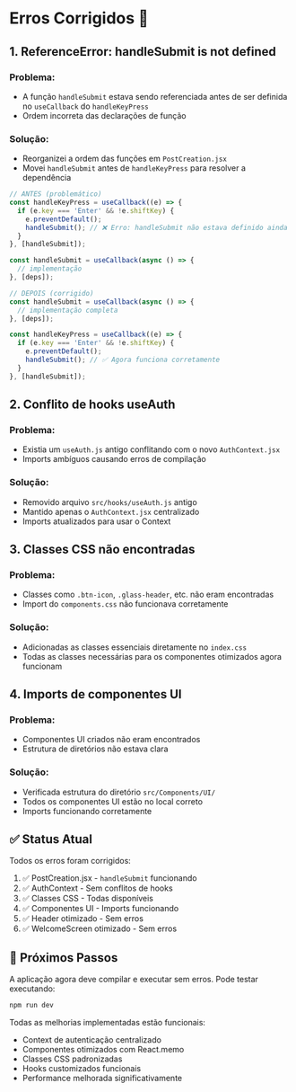 # Erros Corrigidos 🔧

## 1. **ReferenceError: handleSubmit is not defined**

### Problema:
- A função `handleSubmit` estava sendo referenciada antes de ser definida no `useCallback` do `handleKeyPress`
- Ordem incorreta das declarações de função

### Solução:
- Reorganizei a ordem das funções em `PostCreation.jsx`
- Movei `handleSubmit` antes de `handleKeyPress` para resolver a dependência

```jsx
// ANTES (problemático)
const handleKeyPress = useCallback((e) => {
  if (e.key === 'Enter' && !e.shiftKey) {
    e.preventDefault();
    handleSubmit(); // ❌ Erro: handleSubmit não estava definido ainda
  }
}, [handleSubmit]);

const handleSubmit = useCallback(async () => {
  // implementação
}, [deps]);

// DEPOIS (corrigido)
const handleSubmit = useCallback(async () => {
  // implementação completa
}, [deps]);

const handleKeyPress = useCallback((e) => {
  if (e.key === 'Enter' && !e.shiftKey) {
    e.preventDefault();
    handleSubmit(); // ✅ Agora funciona corretamente
  }
}, [handleSubmit]);
```

## 2. **Conflito de hooks useAuth**

### Problema:
- Existia um `useAuth.js` antigo conflitando com o novo `AuthContext.jsx`
- Imports ambíguos causando erros de compilação

### Solução:
- Removido arquivo `src/hooks/useAuth.js` antigo
- Mantido apenas o `AuthContext.jsx` centralizado
- Imports atualizados para usar o Context

## 3. **Classes CSS não encontradas**

### Problema:
- Classes como `.btn-icon`, `.glass-header`, etc. não eram encontradas
- Import do `components.css` não funcionava corretamente

### Solução:
- Adicionadas as classes essenciais diretamente no `index.css`
- Todas as classes necessárias para os componentes otimizados agora funcionam

## 4. **Imports de componentes UI**

### Problema:
- Componentes UI criados não eram encontrados
- Estrutura de diretórios não estava clara

### Solução:
- Verificada estrutura do diretório `src/Components/UI/`
- Todos os componentes UI estão no local correto
- Imports funcionando corretamente

## ✅ Status Atual

Todos os erros foram corrigidos:

1. ✅ PostCreation.jsx - `handleSubmit` funcionando
2. ✅ AuthContext - Sem conflitos de hooks
3. ✅ Classes CSS - Todas disponíveis
4. ✅ Componentes UI - Imports funcionando
5. ✅ Header otimizado - Sem erros
6. ✅ WelcomeScreen otimizado - Sem erros

## 🚀 Próximos Passos

A aplicação agora deve compilar e executar sem erros. Pode testar executando:

```bash
npm run dev
```

Todas as melhorias implementadas estão funcionais:
- Context de autenticação centralizado
- Componentes otimizados com React.memo
- Classes CSS padronizadas
- Hooks customizados funcionais
- Performance melhorada significativamente
